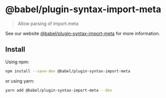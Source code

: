 # @babel/plugin-syntax-import-meta

> Allow parsing of import.meta

See our website [@babel/plugin-syntax-import-meta](https://babeljs.io/docs/en/next/babel-plugin-syntax-import-meta.html) for more information.

## Install

Using npm:

```sh
npm install --save-dev @babel/plugin-syntax-import-meta
```

or using yarn:

```sh
yarn add @babel/plugin-syntax-import-meta --dev
```

